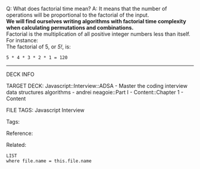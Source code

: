 Q: What does factorial time mean?
A: It means that the number of operations will be proportional to the factorial of the input.  
**We will find ourselves writing algorithms with factorial time complexity when calculating permutations and combinations.**  
Factorial is the multiplication of all positive integer numbers less than itself. For instance:  
The factorial of 5, or _5!_, is:
```text
5 * 4 * 3 * 2 * 1 = 120
```
<!--ID: 1690026322383-->

---

DECK INFO

TARGET DECK: Javascript::Interview::ADSA - Master the coding interview data structures algorithms - andrei neagoie::Part I - Content::Chapter 1 - Content

FILE TAGS: Javascript Interview

Tags:

Reference:

Related:

```dataview
LIST
where file.name = this.file.name
```
